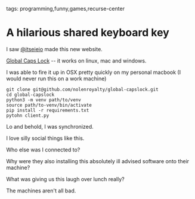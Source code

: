 tags: programming,funny,games,recurse-center

# A hilarious shared keyboard key

I saw [@itseieio](https://bsky.app/profile/itseieio.bsky.social) made this new website.

[Global Caps Lock](http://globalcapslock.com) -- it works on linux, mac and windows.

I was able to fire it up in OSX pretty quickly on my personal macbook (I would never run this on a work machine)

```
git clone git@github.com/nolenroyalty/global-capslock.git
cd global-capslock
python3 -m venv path/to/venv
source path/to-venv/bin/activate
pip install -r requirements.txt
pytohn client.py
```

Lo and behold, I was synchronized.

I love silly social things like this.

Who else was I connected to?

Why were they also installing this absolutely ill advised software onto their machine?

What was giving us this laugh over lunch really?

The machines aren't all bad.
